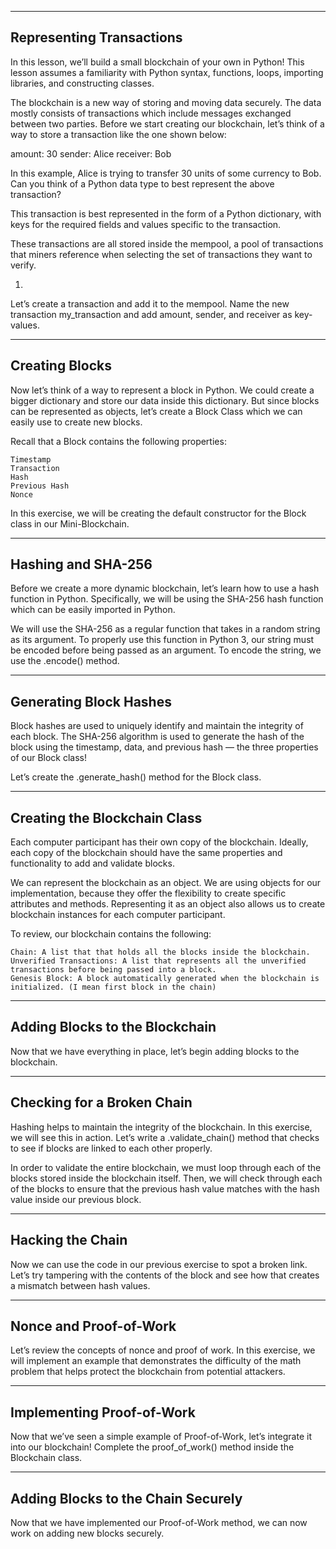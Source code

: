 ---------------------------
Representing Transactions
---------------------------

In this lesson, we’ll build a small blockchain of your own in Python! This lesson assumes a familiarity with Python syntax, functions, loops, importing libraries, and constructing classes.

The blockchain is a new way of storing and moving data securely. The data mostly consists of transactions which include messages exchanged between two parties. Before we start creating our blockchain, let’s think of a way to store a transaction like the one shown below:

amount: 30
sender: Alice
receiver: Bob

In this example, Alice is trying to transfer 30 units of some currency to Bob. Can you think of a Python data type to best represent the above transaction?

This transaction is best represented in the form of a Python dictionary, with keys for the required fields and values specific to the transaction.

These transactions are all stored inside the mempool, a pool of transactions that miners reference when selecting the set of transactions they want to verify.

1.

Let’s create a transaction and add it to the mempool. Name the new transaction my_transaction and add amount, sender, and receiver as key-values.


----------------
Creating Blocks
----------------

Now let’s think of a way to represent a block in Python. We could create a bigger dictionary and store our data inside this dictionary. But since blocks can be represented as objects, let’s create a Block Class which we can easily use to create new blocks.

Recall that a Block contains the following properties:

    Timestamp
    Transaction
    Hash
    Previous Hash
    Nonce

In this exercise, we will be creating the default constructor for the Block class in our Mini-Blockchain.

-------------------
Hashing and SHA-256
-------------------

Before we create a more dynamic blockchain, let’s learn how to use a hash function in Python. Specifically, we will be using the SHA-256 hash function which can be easily imported in Python.

We will use the SHA-256 as a regular function that takes in a random string as its argument. To properly use this function in Python 3, our string must be encoded before being passed as an argument. To encode the string, we use the .encode() method.

-----------------------
Generating Block Hashes
-----------------------

Block hashes are used to uniquely identify and maintain the integrity of each block. The SHA-256 algorithm is used to generate the hash of the block using the timestamp, data, and previous hash — the three properties of our Block class!

Let’s create the .generate_hash() method for the Block class.

-----------------------------
Creating the Blockchain Class
-----------------------------

Each computer participant has their own copy of the blockchain. Ideally, each copy of the blockchain should have the same properties and functionality to add and validate blocks.

We can represent the blockchain as an object. We are using objects for our implementation, because they offer the flexibility to create specific attributes and methods. Representing it as an object also allows us to create blockchain instances for each computer participant.

To review, our blockchain contains the following:

    Chain: A list that that holds all the blocks inside the blockchain.
    Unverified Transactions: A list that represents all the unverified transactions before being passed into a block.
    Genesis Block: A block automatically generated when the blockchain is initialized. (I mean first block in the chain)
    
-------------------------------
Adding Blocks to the Blockchain
-------------------------------

Now that we have everything in place, let’s begin adding blocks to the blockchain.

--------------------------
Checking for a Broken Chain
---------------------------

Hashing helps to maintain the integrity of the blockchain. In this exercise, we will see this in action. Let’s write a .validate_chain() method that checks to see if blocks are linked to each other properly.

In order to validate the entire blockchain, we must loop through each of the blocks stored inside the blockchain itself. Then, we will check through each of the blocks to ensure that the previous hash value matches with the hash value inside our previous block.


--------------------
Hacking the Chain
--------------------

Now we can use the code in our previous exercise to spot a broken link. Let’s try tampering with the contents of the block and see how that creates a mismatch between hash values.

-----------------------
Nonce and Proof-of-Work
-----------------------

Let’s review the concepts of nonce and proof of work. In this exercise, we will implement an example that demonstrates the difficulty of the math problem that helps protect the blockchain from potential attackers.

---------------------------
Implementing Proof-of-Work
-----------------------------

Now that we’ve seen a simple example of Proof-of-Work, let’s integrate it into our blockchain! Complete the proof_of_work() method inside the Blockchain class. 

-----------------------------------
Adding Blocks to the Chain Securely
------------------------------------

Now that we have implemented our Proof-of-Work method, we can now work on adding new blocks securely.
